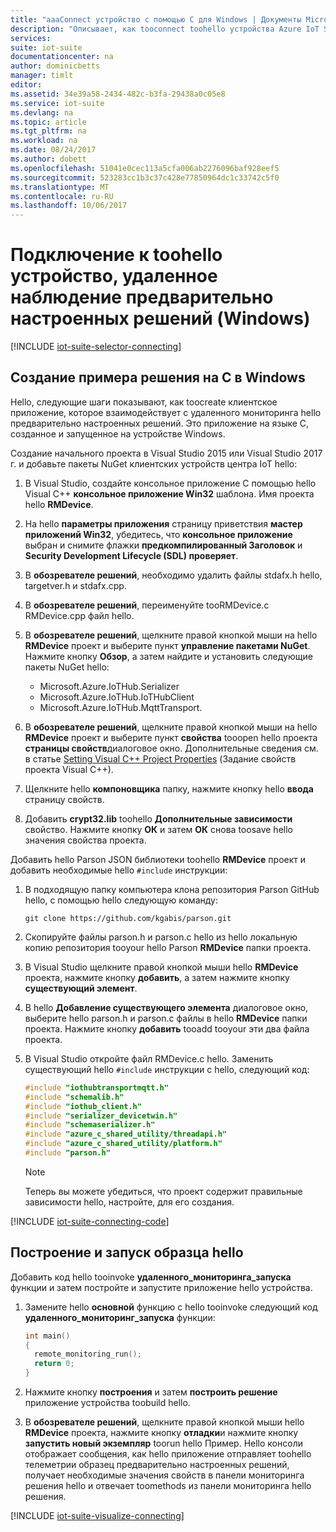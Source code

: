 ```yaml
---
title: "aaaConnect устройство с помощью C для Windows | Документы Microsoft"
description: "Описывает, как tooconnect toohello устройства Azure IoT Suite заранее настроенные удаленного мониторинга решения, с помощью приложения, написанного на языке C, работающей под управлением Windows."
services: 
suite: iot-suite
documentationcenter: na
author: dominicbetts
manager: timlt
editor: 
ms.assetid: 34e39a58-2434-482c-b3fa-29438a0c05e8
ms.service: iot-suite
ms.devlang: na
ms.topic: article
ms.tgt_pltfrm: na
ms.workload: na
ms.date: 08/24/2017
ms.author: dobett
ms.openlocfilehash: 51041e0cec113a5cfa006ab2276096baf928eef5
ms.sourcegitcommit: 523283cc1b3c37c428e77850964dc1c33742c5f0
ms.translationtype: MT
ms.contentlocale: ru-RU
ms.lasthandoff: 10/06/2017
---
```

# <a name="connect-your-device-toohello-remote-monitoring-preconfigured-solution-windows"></a>Подключение к toohello устройство, удаленное наблюдение предварительно настроенных решений (Windows)
[!INCLUDE [iot-suite-selector-connecting](../../includes/iot-suite-selector-connecting.md)]

## <a name="create-a-c-sample-solution-on-windows"></a>Создание примера решения на C в Windows
Hello, следующие шаги показывают, как toocreate клиентское приложение, которое взаимодействует с удаленного мониторинга hello предварительно настроенных решений. Это приложение на языке C, созданное и запущенное на устройстве Windows.

Создание начального проекта в Visual Studio 2015 или Visual Studio 2017 г. и добавьте пакеты NuGet клиентских устройств центра IoT hello:

1. В Visual Studio, создайте консольное приложение C помощью hello Visual C++ **консольное приложение Win32** шаблона. Имя проекта hello **RMDevice**.
2. На hello **параметры приложения** страницу приветствия **мастер приложений Win32**, убедитесь, что **консольное приложение** выбран и снимите флажки **предкомпилированный Заголовок** и **Security Development Lifecycle (SDL) проверяет**.
3. В **обозревателе решений**, необходимо удалить файлы stdafx.h hello, targetver.h и stdafx.cpp.
4. В **обозревателе решений**, переименуйте tooRMDevice.c RMDevice.cpp файл hello.
5. В **обозревателе решений**, щелкните правой кнопкой мыши на hello **RMDevice** проект и выберите пункт **управление пакетами NuGet**. Нажмите кнопку **Обзор**, а затем найдите и установить следующие пакеты NuGet hello:
   
   * Microsoft.Azure.IoTHub.Serializer
   * Microsoft.Azure.IoTHub.IoTHubClient
   * Microsoft.Azure.IoTHub.MqttTransport.
6. В **обозревателе решений**, щелкните правой кнопкой мыши на hello **RMDevice** проект и выберите пункт **свойства** tooopen hello проекта **страницы свойств**диалоговое окно. Дополнительные сведения см. в статье [Setting Visual C++ Project Properties][lnk-c-project-properties] (Задание свойств проекта Visual C++). 
7. Щелкните hello **компоновщика** папку, нажмите кнопку hello **ввода** страницу свойств.
8. Добавить **crypt32.lib** toohello **Дополнительные зависимости** свойство. Нажмите кнопку **ОК** и затем **ОК** снова toosave hello значения свойства проекта.

Добавить hello Parson JSON библиотеки toohello **RMDevice** проект и добавить необходимые hello `#include` инструкции:

1. В подходящую папку компьютера клона репозитория Parson GitHub hello, с помощью hello следующую команду:

    ```
    git clone https://github.com/kgabis/parson.git
    ```

1. Скопируйте файлы parson.h и parson.c hello из hello локальную копию репозитория tooyour hello Parson **RMDevice** папки проекта.

1. В Visual Studio щелкните правой кнопкой мыши hello **RMDevice** проекта, нажмите кнопку **добавить**, а затем нажмите кнопку **существующий элемент**.

1. В hello **Добавление существующего элемента** диалоговое окно, выберите hello parson.h и parson.c файлы в hello **RMDevice** папки проекта. Нажмите кнопку **добавить** tooadd tooyour эти два файла проекта.

1. В Visual Studio откройте файл RMDevice.c hello. Заменить существующий hello `#include` инструкции с hello, следующий код:
   
    ```c
    #include "iothubtransportmqtt.h"
    #include "schemalib.h"
    #include "iothub_client.h"
    #include "serializer_devicetwin.h"
    #include "schemaserializer.h"
    #include "azure_c_shared_utility/threadapi.h"
    #include "azure_c_shared_utility/platform.h"
    #include "parson.h"
    ```

    > [!NOTE]
    > Теперь вы можете убедиться, что проект содержит правильные зависимости hello, настройте, для его создания.

[!INCLUDE [iot-suite-connecting-code](../../includes/iot-suite-connecting-code.md)]

## <a name="build-and-run-hello-sample"></a>Построение и запуск образца hello

Добавить код hello tooinvoke **удаленного\_мониторинга\_запуска** функции и затем постройте и запустите приложение hello устройства.

1. Замените hello **основной** функцию с hello tooinvoke следующий код **удаленного\_мониторинг\_запуска** функции:
   
    ```c
    int main()
    {
      remote_monitoring_run();
      return 0;
    }
    ```

1. Нажмите кнопку **построения** и затем **построить решение** приложение устройства toobuild hello.

1. В **обозревателе решений**, щелкните правой кнопкой мыши hello **RMDevice** проекта, нажмите кнопку **отладки**и нажмите кнопку **запустить новый экземпляр** toorun hello Пример. Hello консоли отображает сообщения, как hello приложение отправляет toohello телеметрии образец предварительно настроенных решений, получает необходимые значения свойств в панели мониторинга решения hello и отвечает toomethods из панели мониторинга hello решения.

[!INCLUDE [iot-suite-visualize-connecting](../../includes/iot-suite-visualize-connecting.md)]

[lnk-c-project-properties]: https://msdn.microsoft.com/library/669zx6zc.aspx
